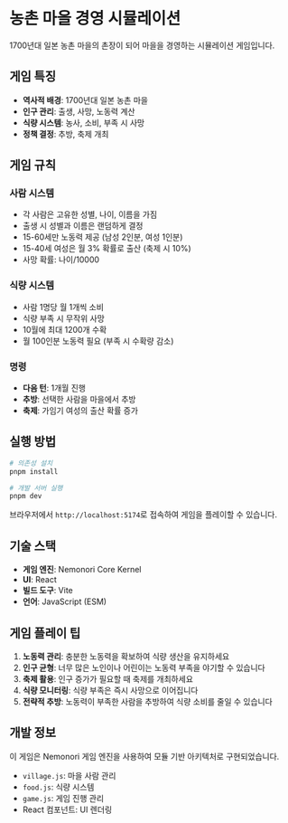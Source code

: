 # 농촌 마을 경영 시뮬레이션

1700년대 일본 농촌 마을의 촌장이 되어 마을을 경영하는 시뮬레이션 게임입니다.

## 게임 특징

- **역사적 배경**: 1700년대 일본 농촌 마을
- **인구 관리**: 출생, 사망, 노동력 계산
- **식량 시스템**: 농사, 소비, 부족 시 사망
- **정책 결정**: 추방, 축제 개최

## 게임 규칙

### 사람 시스템
- 각 사람은 고유한 성별, 나이, 이름을 가짐
- 출생 시 성별과 이름은 랜덤하게 결정
- 15-60세만 노동력 제공 (남성 2인분, 여성 1인분)
- 15-40세 여성은 월 3% 확률로 출산 (축제 시 10%)
- 사망 확률: 나이/10000

### 식량 시스템
- 사람 1명당 월 1개씩 소비
- 식량 부족 시 무작위 사망
- 10월에 최대 1200개 수확
- 월 100인분 노동력 필요 (부족 시 수확량 감소)

### 명령
- **다음 턴**: 1개월 진행
- **추방**: 선택한 사람을 마을에서 추방
- **축제**: 가임기 여성의 출산 확률 증가

## 실행 방법

```bash
# 의존성 설치
pnpm install

# 개발 서버 실행
pnpm dev
```

브라우저에서 `http://localhost:5174`로 접속하여 게임을 플레이할 수 있습니다.

## 기술 스택

- **게임 엔진**: Nemonori Core Kernel
- **UI**: React
- **빌드 도구**: Vite
- **언어**: JavaScript (ESM)

## 게임 플레이 팁

1. **노동력 관리**: 충분한 노동력을 확보하여 식량 생산을 유지하세요
2. **인구 균형**: 너무 많은 노인이나 어린이는 노동력 부족을 야기할 수 있습니다
3. **축제 활용**: 인구 증가가 필요할 때 축제를 개최하세요
4. **식량 모니터링**: 식량 부족은 즉시 사망으로 이어집니다
5. **전략적 추방**: 노동력이 부족한 사람을 추방하여 식량 소비를 줄일 수 있습니다

## 개발 정보

이 게임은 Nemonori 게임 엔진을 사용하여 모듈 기반 아키텍처로 구현되었습니다.

- `village.js`: 마을 사람 관리
- `food.js`: 식량 시스템
- `game.js`: 게임 진행 관리
- React 컴포넌트: UI 렌더링
